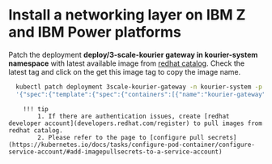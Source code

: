 # Install a networking layer on IBM Z and IBM Power platforms

  Patch the deployment **deploy/3-scale-kourier gateway in kourier-system namespace** with latest available image from [redhat catalog](https://catalog.redhat.com/software/containers/openshift-service-mesh/proxyv2-rhel8/5d2cda455a134672890f640a). Check the latest tag and click on the get this image tag to copy the image name. 

  ```bash
    kubectl patch deployment 3scale-kourier-gateway -n kourier-system -p \
    '{"spec":{"template":{"spec":{"containers":[{"name":"kourier-gateway" "image":"<replace the proxyv2 image here>"}]}}}}'
  ```

        !!! tip
            1. If there are authentication issues, create [redhat developer account](developers.redhat.com/register) to pull images from redhat catalog.
            2. Please refer to the page to [configure pull secrets](https://kubernetes.io/docs/tasks/configure-pod-container/configure-service-account/#add-imagepullsecrets-to-a-service-account)